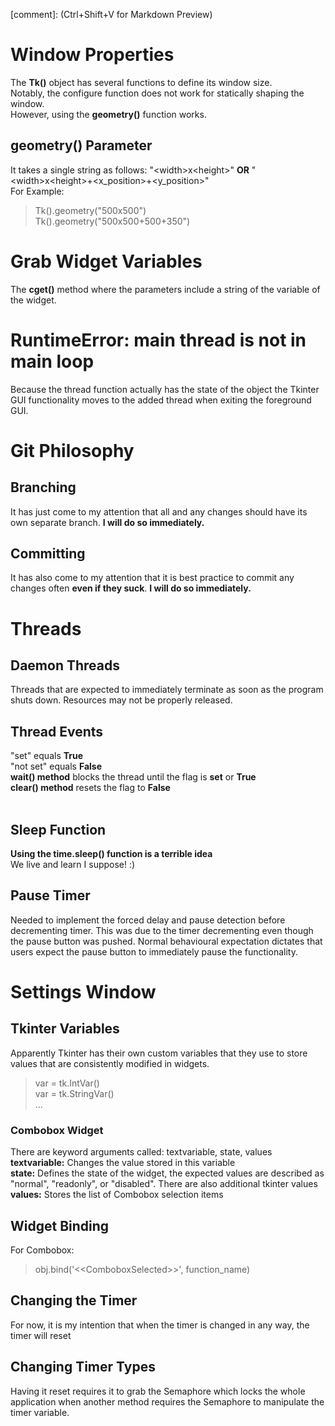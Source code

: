 [comment]: (Ctrl+Shift+V for Markdown Preview)

# Window Properties

The **Tk()** object has several functions to define its window size.<br>
Notably, the configure function does not work for statically shaping the window.<br>
However, using the **geometry()** function works.

## geometry() Parameter

It takes a single string as follows: 
"\<width>x\<height>" **OR** "\<width>x\<height>+\<x_position>+\<y_position>"<br>
For Example:<br>
>Tk().geometry("500x500")<br>
>Tk().geometry("500x500+500+350")

# Grab Widget Variables

The **cget()** method where the parameters include a string of the variable of the widget.

# RuntimeError: main thread is not in main loop

Because the thread function actually has the state of the object the Tkinter GUI functionality moves to the added thread when exiting the foreground GUI.
# Git Philosophy
## Branching
It has just come to my attention that all and any changes should have its own separate branch. <b>I will do so immediately.</b>
## Committing
It has also come to my attention that it is best practice to commit any changes often <b>even if they suck</b>. <b>I will do so immediately.</b>
# Threads
## Daemon Threads
Threads that are expected to immediately terminate as soon as the program shuts down. Resources may not be properly released.

## Thread Events
"set" equals <b>True</b><br>
"not set" equals <b>False</b><br>
<b>wait() method</b> blocks the thread until the flag is <b>set</b> or <b>True</b><br>
<b>clear() method</b> resets the flag to <b>False</b><br>
<br>
## Sleep Function
<b>Using the time.sleep() function is a terrible idea</b><br>
We live and learn I suppose! :)

## Pause Timer
Needed to implement the forced delay and pause detection before decrementing timer. This was due to the timer decrementing even though the pause button was pushed. Normal behavioural expectation dictates that users expect the pause button to immediately pause the functionality.


# Settings Window

## Tkinter Variables
Apparently Tkinter has their own custom variables that they use to store values that are consistently modified in widgets.
> var = tk.IntVar()<br>
> var = tk.StringVar()<br>
> ...

### Combobox Widget
There are keyword arguments called: textvariable, state, values<br>
<b>textvariable:</b> Changes the value stored in this variable<br>
<b>state:</b> Defines the state of the widget, the expected values are described as "normal", "readonly", or "disabled". There are also additional tkinter values<br>
<b>values:</b> Stores the list of Combobox selection items

## Widget Binding
For Combobox:<br>
>obj.bind('&lt;&lt;ComboboxSelected&gt;&gt;', function_name)

## Changing the Timer
For now, it is my intention that when the timer is changed in any way, the timer will reset

## Changing Timer Types
Having it reset requires it to grab the Semaphore which locks the whole application when another method requires the Semaphore to manipulate the timer variable.

